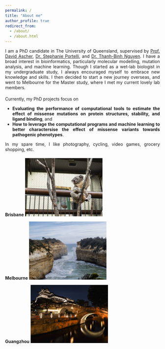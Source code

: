 ```yaml
---
permalink: /
title: "About me"
author_profile: true
redirect_from: 
  - /about/
  - /about.html
---
```


<div style="text-align: justify; margin-bottom: 20px;">
I am a PhD candidate in The University of Queensland, supervised by <a href="https://researchers.uq.edu.au/researcher/33027" target="_blank">Prof. David Ascher</a>, <a href="https://scholar.google.com/citations?user=UaA7NQsAAAAJ&hl=en" target="_blank">Dr. Stephanie Portelli</a>, and <a href="https://scholar.google.co.uk/citations?hl=en&user=tHGepncAAAAJ&view_op=list_works&sortby=pubdate" target="_blank">Dr. Thanh-Binh Nguyen</a>. I have a broad interest in bioinformatics, particularly molecular modelling, mutation analysis, and machine learning. Though I started as a wet-lab biologist in my undergraduate study, I always encouraged myself to embrace new knowledge and skills. I then decided to start a new journey overseas, and went to Melbourne for the Master study, where I met my current lovely lab members. 
</div>

<div style="text-align: justify; margin-bottom: 5px;">
Currently, my PhD projects focus on 
</div>

<div style="text-align: justify; margin-bottom: 5px;">
  <ul>
    <li><b>Evaluating the performance of computational tools to estimate the effect of missense mutations on protein structures, stability, and ligand binding</b>, and </li>
    <li><b>How to leverage the computational programs and machine learning to better charactersise the effect of missense variants towards pathogenic phenotypes</b>.</li>
  </ul>
</div>

<div style="text-align: justify; margin-bottom: 20px;">
In my spare time, I like photography, cycling, video games, grocery shopping, etc.
</div>


**Brisbane**
<img src="/images/koala/1713851532854.jpg" width="50%" height="50%">

**Melbourne**
<img src="/images/great_ocean_road/DSC02745.jpg" width="50%" height="50%">

**Guangzhou**
<img src="/images/guangzhou/DSC02472.jpg" width="50%" height="50%">

